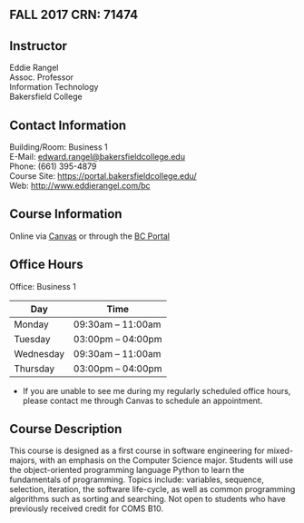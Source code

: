 ## FALL 2017 CRN: 71474

## Instructor
Eddie Rangel  
Assoc. Professor  
Information Technology  
Bakersfield College  

## Contact Information
Building/Room: Business 1  
E-Mail: edward.rangel@bakersfieldcollege.edu  
Phone: (661) 395-4879   
Course Site: https://portal.bakersfieldcollege.edu/   
Web: http://www.eddierangel.com/bc   

## Course Information
Online via [Canvas](https://kccd.instructure.com/) or
through the [BC Portal](https://portal.bakersfieldcollege.edu)

## Office Hours
Office: Business 1

Day | Time
------------ | -------------
Monday | 09:30am – 11:00am
Tuesday | 03:00pm – 04:00pm
Wednesday | 09:30am – 11:00am
Thursday | 03:00pm – 04:00pm
* If you are unable to see me during my regularly scheduled office hours, please contact me through Canvas to schedule an appointment.

## Course Description
This course is designed as a first course in software engineering for mixed-majors, with an emphasis on the Computer 
Science major. Students will use the object-oriented programming language Python to learn the fundamentals of programming. 
Topics include: variables, sequence, selection, iteration, the software life-cycle, as well as common programming algorithms 
such as sorting and searching. Not open to students who have previously received credit for COMS B10.